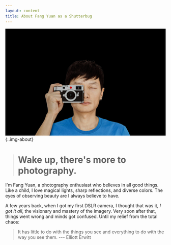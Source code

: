 ```yaml
---
layout: content
title: About Fang Yuan as a Shutterbug
---
```


![](/images/fang-shutterbug.jpg){:.img-about}

> # Wake up, there's more to photography.

I'm Fang Yuan, a photography enthusiast who believes in all good things. Like a child, I love
magical lights, sharp reflections, and diverse colors. The eyes of observing beauty are I always
believe to have.

A few years back, when I got my first DSLR camera, I thought that was it, _I got it all_, the
visionary and mastery of the imagery. Very soon after that, things went wrong and minds got confused.
Until my relief from the total chaos:

> It has little to do with the things you see and everything to do with the way you see them.
> --- Elliott Erwitt
